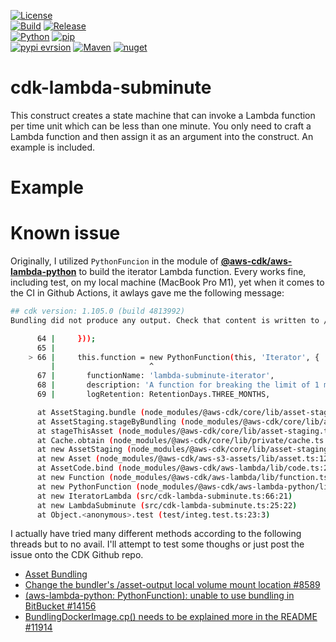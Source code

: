 [![License](https://img.shields.io/badge/License-Apache%202.0-green)](https://opensource.org/licenses/Apache-2.0)  
[![Build](https://github.com/HsiehShuJeng/cdk-lambda-subminute/actions/workflows/build.yml/badge.svg)](https://github.com/HsiehShuJeng/cdk-lambda-subminute/actions/workflows/build.yml) [![Release](https://github.com/HsiehShuJeng/cdk-lambda-subminute/workflows/Release/badge.svg)](https://github.com/HsiehShuJeng/cdk-lambda-subminute/actions/workflows/release.yml)  
[![Python](https://img.shields.io/pypi/pyversions/cdk-lambda-subminute)](https://pypi.org/) [![pip](https://img.shields.io/badge/pip%20install-cdk--lambda--subminute-blue)](https://pypi.org/project/cdk-lambda-subminute/)  
[![pypi evrsion](https://img.shields.io/pypi/v/cdk-lambda-subminute)](https://pypi.org/project/cdk-lambda-subminute/) [![Maven](https://img.shields.io/maven-central/v/io.github.hsiehshujeng/cdk-lambda-subminute)](https://search.maven.org/) [![nuget](https://img.shields.io/nuget/v/Lambda.Subminute)](https://www.nuget.org/packages/Lambda.Subminute/)  
# cdk-lambda-subminute
This construct creates a state machine that can invoke a Lambda function per time unit which can be less than one minute. You only need to craft a Lambda function and then assign it as an argument into the construct. An example is included.

# Example  


# Known issue  
Originally, I utilized `PythonFuncion` in the module of [**@aws-cdk/aws-lambda-python**](https://docs.aws.amazon.com/cdk/api/latest/docs/aws-lambda-python-readme.html) to build the iterator Lambda function. Every works fine, including test, on my local machine (MacBook Pro M1), yet when it comes to the CI in Github Actions, it awlays gave me the following message:  
```bash
## cdk version: 1.105.0 (build 4813992)
Bundling did not produce any output. Check that content is written to /asset-output.

      64 |     }));
      65 |
    > 66 |     this.function = new PythonFunction(this, 'Iterator', {
         |                     ^
      67 |       functionName: 'lambda-subminute-iterator',
      68 |       description: 'A function for breaking the limit of 1 minute with the CloudWatch Rules.',
      69 |       logRetention: RetentionDays.THREE_MONTHS,

      at AssetStaging.bundle (node_modules/@aws-cdk/core/lib/asset-staging.ts:484:13)
      at AssetStaging.stageByBundling (node_modules/@aws-cdk/core/lib/asset-staging.ts:328:10)
      at stageThisAsset (node_modules/@aws-cdk/core/lib/asset-staging.ts:194:35)
      at Cache.obtain (node_modules/@aws-cdk/core/lib/private/cache.ts:24:13)
      at new AssetStaging (node_modules/@aws-cdk/core/lib/asset-staging.ts:219:44)
      at new Asset (node_modules/@aws-cdk/aws-s3-assets/lib/asset.ts:127:21)
      at AssetCode.bind (node_modules/@aws-cdk/aws-lambda/lib/code.ts:277:20)
      at new Function (node_modules/@aws-cdk/aws-lambda/lib/function.ts:583:29)
      at new PythonFunction (node_modules/@aws-cdk/aws-lambda-python/lib/function.ts:106:5)
      at new IteratorLambda (src/cdk-lambda-subminute.ts:66:21)
      at new LambdaSubminute (src/cdk-lambda-subminute.ts:25:22)
      at Object.<anonymous>.test (test/integ.test.ts:23:3)
```
I actually have tried many different methods according to the following threads but to no avail.  I'll attempt to test some thoughs or just post the issue onto the CDK Github repo.  
* [Asset Bundling](https://docs.aws.amazon.com/cdk/api/latest/docs/aws-s3-assets-readme.html#asset-bundling)  
* [Change the bundler's /asset-output local volume mount location #8589](https://github.com/aws/aws-cdk/issues/8589)  
* [(aws-lambda-python: PythonFunction): unable to use bundling in BitBucket #14156](https://github.com/aws/aws-cdk/issues/14516)  
* [BundlingDockerImage.cp() needs to be explained more in the README #11914](https://github.com/aws/aws-cdk/issues/11914)  